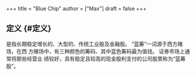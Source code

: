 +++
title = "Blue Chip"
author = ["Max"]
draft = false
+++

## 定义 {#定义}

是指长期稳定增长的、大型的、传统工业股及金融股。 “蓝筹”一词源于西方赌场，在西
方赌场中，有三种颜色的筹码、其中蓝色筹码最为值钱。 证券市场上通常将那些经营业
绩较好，具有稳定且较高的现金股利支付的公司股票称为“蓝筹股”。
